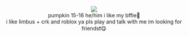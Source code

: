 <center>

<img src="https://images-wixmp-ed30a86b8c4ca887773594c2.wixmp.com/f/b7a3018c-87b2-4e6e-8e10-2d2cb37d5a2f/djf3jp2-195467de-b07e-4e16-88d2-e855ba7875cd.gif?token=eyJ0eXAiOiJKV1QiLCJhbGciOiJIUzI1NiJ9.eyJzdWIiOiJ1cm46YXBwOjdlMGQxODg5ODIyNjQzNzNhNWYwZDQxNWVhMGQyNmUwIiwiaXNzIjoidXJuOmFwcDo3ZTBkMTg4OTgyMjY0MzczYTVmMGQ0MTVlYTBkMjZlMCIsIm9iaiI6W1t7InBhdGgiOiJcL2ZcL2I3YTMwMThjLTg3YjItNGU2ZS04ZTEwLTJkMmNiMzdkNWEyZlwvZGpmM2pwMi0xOTU0NjdkZS1iMDdlLTRlMTYtODhkMi1lODU1YmE3ODc1Y2QuZ2lmIn1dXSwiYXVkIjpbInVybjpzZXJ2aWNlOmZpbGUuZG93bmxvYWQiXX0.Nc6TK0Fj54bxW7KHg-ZfqMOWuYS4QQmgDx__C5ZOP-k">
  <br>
  pumpkin 15-16 he/him i like my bffie👻
  <br>
  i like limbus + crk and roblox ya pls play and talk with me im looking for friends❗️😋
</center>

<!--
**socwl/socwl** is a ✨ _special_ ✨ repository because its `README.md` (this file) appears on your GitHub profile.

Here are some ideas to get you started:

- 🔭 I’m currently working on ...
- 🌱 I’m currently learning ...
- 👯 I’m looking to collaborate on ...
- 🤔 I’m looking for help with ...
- 💬 Ask me about ...
- 📫 How to reach me: ...
- 😄 Pronouns: ...
- ⚡ Fun fact: ...
-->
